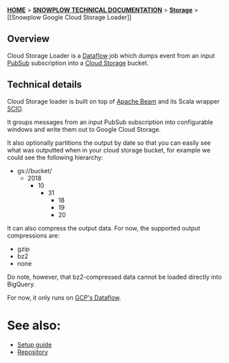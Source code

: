 [**HOME**](Home) > [**SNOWPLOW TECHNICAL DOCUMENTATION**](Snowplow-technical-documentation) > [**Storage**](Storage) > [[Snowplow Google Cloud Storage Loader]]

## Overview

Cloud Storage Loader is a [Dataflow][dataflow] job which dumps event from an input
[PubSub][pubsub] subscription into a [Cloud Storage][storage] bucket.

## Technical details

Cloud Storage loader is built on top of [Apache Beam](https://beam.apache.org/) and its Scala wrapper
[SCIO](https://github.com/spotify/scio).

It groups messages from an input PubSub subscription into configurable windows and write them out
to Google Cloud Storage.

It also optionally partitions the output by date so that you can easily see what was outputted when
in your cloud storage bucket, for example we could see the following hierarchy:

- gs://bucket/
  - 2018
    - 10
      - 31
        - 18
        - 19
        - 20

It can also compress the output data. For now, the supported output compressions are:

- gzip
- bz2
- none

Do note, however, that bz2-compressed data cannot be loaded directly into BigQuery.

For now, it only runs on [GCP's Dataflow][dataflow].

# See also:

+ [Setup guide][setup]
+ [Repository][csl]

[setup]: https://github.com/snowplow/snowplow/wiki/setting-up-snowplow-google-cloud-storage-loader
[csl]: https://github.com/snowplow-incubator/snowplow-google-cloud-storage-loader/
[dataflow]: https://cloud.google.com/dataflow/
[pubsub]: https://cloud.google.com/pubsub/
[storage]: https://cloud.google.com/storage/

